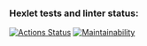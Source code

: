 ### Hexlet tests and linter status:
[![Actions Status](https://github.com/motya-creat/frontend-project-44/actions/workflows/hexlet-check.yml/badge.svg)](https://github.com/motya-creat/frontend-project-44/actions)
[![Maintainability](https://api.codeclimate.com/v1/badges/351a249a3e8edbc82fd1/maintainability)](https://codeclimate.com/github/motya-creat/frontend-project-44/maintainability)